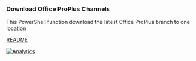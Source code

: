 ### Download Office ProPlus Channels
This PowerShell function download the latest Office ProPlus branch to one location

[README](https://github.com/OfficeDev/Office-IT-Pro-Deployment-Scripts/wiki/Readme_Download_OfficeProPlusBranch)

[![Analytics](https://ga-beacon.appspot.com/UA-70271323-4/welcome-page?pixel)](https://github.com/OfficeDev/Office-IT-Pro-Deployment-Scripts)
